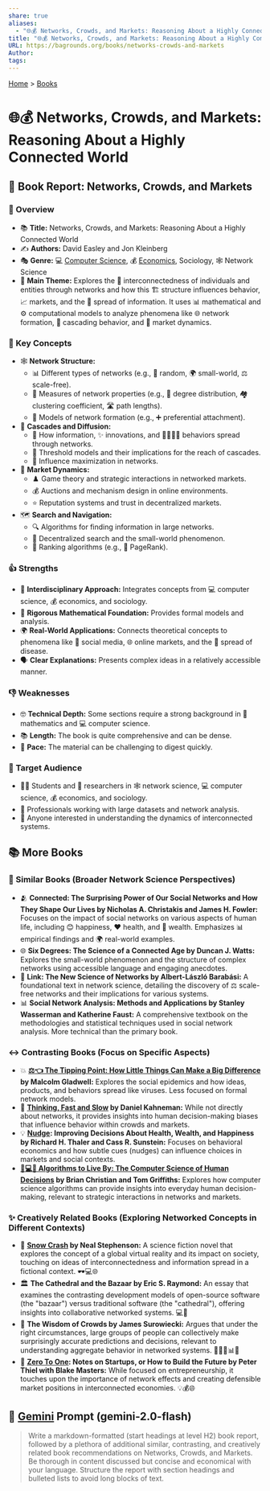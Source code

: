 ```yaml
---
share: true
aliases:
  - "🌐💰 Networks, Crowds, and Markets: Reasoning About a Highly Connected World"
title: "🌐💰 Networks, Crowds, and Markets: Reasoning About a Highly Connected World"
URL: https://bagrounds.org/books/networks-crowds-and-markets
Author: 
tags: 
---
```

[Home](../index.md) > [Books](./index.md)  
# 🌐💰 Networks, Crowds, and Markets: Reasoning About a Highly Connected World  
## 📖 Book Report: Networks, Crowds, and Markets  
### 🔎 Overview  
  
* 📚 **Title:** Networks, Crowds, and Markets: Reasoning About a Highly Connected World  
* ✍️ **Authors:** David Easley and Jon Kleinberg  
* 🎭 **Genre:** 💻 [Computer Science](../topics/computer-science.md), 💰 [Economics](../topics/economics.md), Sociology, 🕸️ Network Science  
* 🎯 **Main Theme:** Explores the 🔗 interconnectedness of individuals and entities through networks and how this 🏗️ structure influences behavior, 📈 markets, and the 📢 spread of information. It uses 📊 mathematical and ⚙️ computational models to analyze phenomena like 🌐 network formation, 🌊 cascading behavior, and 🛒 market dynamics.  
  
### 🔑 Key Concepts  
  
* 🕸️ **Network Structure:**  
    * 📊 Different types of networks (e.g., 🎲 random, 🌍 small-world, ⚖️ scale-free).  
    * 📏 Measures of network properties (e.g., 🔢 degree distribution, 🏘️ clustering coefficient, 🛣️ path lengths).  
    * 🧬 Models of network formation (e.g., ➕ preferential attachment).  
* 🌊 **Cascades and Diffusion:**  
    * 📢 How information, ✨ innovations, and 🚶‍♀️🚶‍♂️ behaviors spread through networks.  
    * 🚦 Threshold models and their implications for the reach of cascades.  
    * 📢 Influence maximization in networks.  
* 🛒 **Market Dynamics:**  
    * ♟️ Game theory and strategic interactions in networked markets.  
    * 💰 Auctions and mechanism design in online environments.  
    * ⭐ Reputation systems and trust in decentralized markets.  
* 🗺️ **Search and Navigation:**  
    * 🔍 Algorithms for finding information in large networks.  
    * 🧭 Decentralized search and the small-world phenomenon.  
    * 🥇 Ranking algorithms (e.g., 📄 PageRank).  
  
### 👍 Strengths  
  
* 🤝 **Interdisciplinary Approach:** Integrates concepts from 💻 computer science, 💰 economics, and sociology.  
* 📐 **Rigorous Mathematical Foundation:** Provides formal models and analysis.  
* 🌍 **Real-World Applications:** Connects theoretical concepts to phenomena like 📱 social media, 🌐 online markets, and the 🦠 spread of disease.  
* 🗣️ **Clear Explanations:** Presents complex ideas in a relatively accessible manner.  
  
### 👎 Weaknesses  
  
* 🤓 **Technical Depth:** Some sections require a strong background in 🔢 mathematics and 💻 computer science.  
* 📚 **Length:** The book is quite comprehensive and can be dense.  
* 🐌 **Pace:** The material can be challenging to digest quickly.  
  
### 🎯 Target Audience  
  
* 🧑‍🎓 Students and 🔬 researchers in 🕸️ network science, 💻 computer science, 💰 economics, and sociology.  
* 💼 Professionals working with large datasets and network analysis.  
* 🤔 Anyone interested in understanding the dynamics of interconnected systems.  
  
## 📚 More Books  
### 🔗 Similar Books (Broader Network Science Perspectives)  
  
* 🫂 **Connected: The Surprising Power of Our Social Networks and How They Shape Our Lives by Nicholas A. Christakis and James H. Fowler:** Focuses on the impact of social networks on various aspects of human life, including 😊 happiness, ❤️ health, and 💸 wealth. Emphasizes 📊 empirical findings and 🌍 real-world examples.  
* 🌐 **Six Degrees: The Science of a Connected Age by Duncan J. Watts:** Explores the small-world phenomenon and the structure of complex networks using accessible language and engaging anecdotes.  
* 🔗 **Link: The New Science of Networks by Albert-László Barabási:** A foundational text in network science, detailing the discovery of ⚖️ scale-free networks and their implications for various systems.  
* 📊 **Social Network Analysis: Methods and Applications by Stanley Wasserman and Katherine Faust:** A comprehensive textbook on the methodologies and statistical techniques used in social network analysis. More technical than the primary book.  
  
### ↔️ Contrasting Books (Focus on Specific Aspects)  
  
* 💥 **[⚖️👈 The Tipping Point: How Little Things Can Make a Big Difference](./the-tipping-point.md) by Malcolm Gladwell:** Explores the social epidemics and how ideas, products, and behaviors spread like viruses. Less focused on formal network models.  
* 🤔 **[Thinking, Fast and Slow](./thinking-fast-and-slow.md) by Daniel Kahneman:** While not directly about networks, it provides insights into human decision-making biases that influence behavior within crowds and markets.  
* 💡 **[Nudge](./nudge.md): Improving Decisions About Health, Wealth, and Happiness by Richard H. Thaler and Cass R. Sunstein:** Focuses on behavioral economics and how subtle cues (nudges) can influence choices in markets and social contexts.  
* **[🤔💻🧠 Algorithms to Live By: The Computer Science of Human Decisions](./algorithms-to-live-by.md) by Brian Christian and Tom Griffiths:** Explores how computer science algorithms can provide insights into everyday human decision-making, relevant to strategic interactions in networks and markets.  
  
### ✨ Creatively Related Books (Exploring Networked Concepts in Different Contexts)  
  
* 🌌 **[Snow Crash](./snow-crash.md) by Neal Stephenson:** A science fiction novel that explores the concept of a global virtual reality and its impact on society, touching on ideas of interconnectedness and information spread in a fictional context. 🕶️💻🌐  
* 🏛️ **The Cathedral and the Bazaar by Eric S. Raymond:** An essay that examines the contrasting development models of open-source software (the "bazaar") versus traditional software (the "cathedral"), offering insights into collaborative networked systems. 💻🤝  
* 🧠 **The Wisdom of Crowds by James Surowiecki:** Argues that under the right circumstances, large groups of people can collectively make surprisingly accurate predictions and decisions, relevant to understanding aggregate behavior in networked systems. 🧑‍🤝‍🧑📊🎯  
* 🚀 **[Zero To One](./zero-to-one.md): Notes on Startups, or How to Build the Future by Peter Thiel with Blake Masters:** While focused on entrepreneurship, it touches upon the importance of network effects and creating defensible market positions in interconnected economies. 💡💰🌐  
  
## 💬 [Gemini](../software/gemini.md) Prompt (gemini-2.0-flash)  
> Write a markdown-formatted (start headings at level H2) book report, followed by a plethora of additional similar, contrasting, and creatively related book recommendations on Networks, Crowds, and Markets. Be thorough in content discussed but concise and economical with your language. Structure the report with section headings and bulleted lists to avoid long blocks of text.